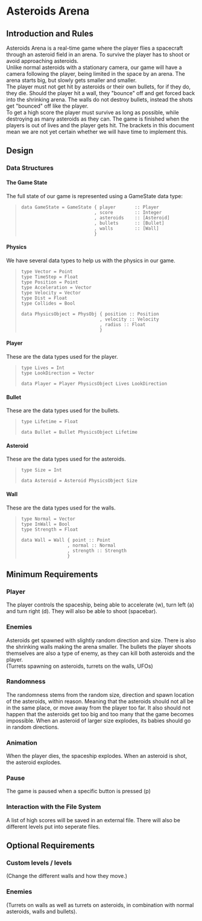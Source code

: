 # Asteroids Arena

## Introduction and Rules

Asteroids Arena is a real-time game where the player flies a spacecraft through an asteroid field in an arena. To survive the player has to shoot or avoid approaching asteroids.  
Unlike normal asteroids with a stationary camera, our game will have a camera following the player, being limited in the space by an arena. 
The arena starts big, but slowly gets smaller and smaller.  
The player must not get hit by asteroids or their own bullets, for if they do, they die.
Should the player hit a wall, they "bounce" off and get forced back into the shrinking arena.
The walls do not destroy bullets, instead the shots get "bounced" off like the player.  
To get a high score the player must survive as long as possible, while destroying as many asteroids as they can.
The game is finished when the players is out of lives and the player gets hit.
The brackets in this document mean we are not yet certain whether we will have time to implement this.

## Design

### Data Structures

#### The Game State

The full state of our game is represented using a GameState data type:  

>``` 
> data GameState = GameState { player       :: Player 
>                            , score        :: Integer 
>                            , asteroids    :: [Asteroid] 
>                            , bullets      :: [Bullet]
>                            , walls        :: [Wall]
>                            } 
>```   

#### Physics

We have several data types to help us with the physics in our game.

>```
> type Vector = Point
> type TimeStep = Float
> type Position = Point
> type Acceleration = Vector
> type Velocity = Vector
> type Dist = Float
> type Collides = Bool
>
> data PhysicsObject = PhysObj { position :: Position
>                              , velocity :: Velocity
>                              , radius :: Float 
>                              }
>```

#### Player

These are the data types used for the player.

>```
> type Lives = Int
> type LookDirection = Vector
>
> data Player = Player PhysicsObject Lives LookDirection
>```

#### Bullet

These are the data types used for the bullets.

>```
> type Lifetime = Float
>
> data Bullet = Bullet PhysicsObject Lifetime
>```

#### Asteroid 

These are the data types used for the asteroids.

>```
> type Size = Int
>
> data Asteroid = Asteroid PhysicsObject Size
>```

#### Wall

These are the data types used for the walls.

>```
> type Normal = Vector
> type InWall = Bool
> type Strength = Float
>
> data Wall = Wall { point :: Point
>                  , normal :: Normal
>                  , strength :: Strength
>                  }
>```

## Minimum Requirements

### Player

The player controls the spaceship, being able to accelerate (w), turn left (a) and turn right (d). They will also be able to shoot (spacebar).

### Enemies

Asteroids get spawned with slightly random direction and size. There is also the shrinking walls making the arena smaller. The bullets the player shoots themselves are also a type of enemy, as they can kill both asteroids and the player.  
(Turrets spawning on asteroids, turrets on the walls, UFOs)

### Randomness

The randomness stems from the random size, direction and spawn location of the asteroids, within reason. Meaning that the asteroids should not all be in the same place, or move away from the player too far. It also should not happen that the asteroids get too big and too many that the game becomes impossible. When an asteroid of larger size explodes, its babies should go in random directions.

### Animation

When the player dies, the spaceship explodes. When an asteroid is shot, the asteroid explodes. 

### Pause

The game is paused when a specific button is pressed (p) 

### Interaction with the File System

A list of high scores will be saved in an external file. There will also be different levels put into seperate files.

## Optional Requirements

### Custom levels / levels
(Change the different walls and how they move.) 

### Enemies
(Turrets on walls as well as turrets on asteroids, in combination with normal asteroids, walls and bullets).
